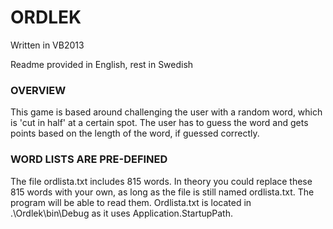 # ORDLEK
Written in VB2013

Readme provided in English, rest in Swedish

### OVERVIEW
This game is based around challenging the user with a random word, which is 'cut in half' at a certain spot.
The user has to guess the word and gets points based on the length of the word, if guessed correctly.

### WORD LISTS ARE PRE-DEFINED
The file ordlista.txt includes 815 words. In theory you could replace these 815 words with your own, as long as the file is still named ordlista.txt. The program will be able to read them.
Ordlista.txt is located in .\Ordlek\bin\Debug as it uses Application.StartupPath.
